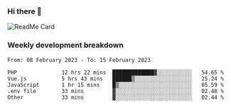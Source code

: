 ### Hi there 👋

<!--
**itzcy/itzcy** is a ✨ _special_ ✨ repository because its `README.md` (this file) appears on your GitHub profile.

Here are some ideas to get you started:

- 🔭 I’m currently working on ...
- 🌱 I’m currently learning ...
- 👯 I’m looking to collaborate on ...
- 🤔 I’m looking for help with ...
- 💬 Ask me about ...
- 📫 How to reach me: ...
- 😄 Pronouns: ...
- ⚡ Fun fact: ...
-->
![ReadMe Card](https://github-readme-stats.vercel.app/api?username=itzcy&show_icons=true&title_color=2d3198&icon_color=797cb8&text_color=24292e&bg_color=f6f8fa)

### Weekly development breakdown
<!--START_SECTION:waka-->

```text
From: 08 February 2023 - To: 15 February 2023

PHP              12 hrs 22 mins  █████████████▓░░░░░░░░░░░   54.65 %
Vue.js           5 hrs 43 mins   ██████▒░░░░░░░░░░░░░░░░░░   25.24 %
JavaScript       1 hr 15 mins    █▒░░░░░░░░░░░░░░░░░░░░░░░   05.59 %
.env file        33 mins         ▓░░░░░░░░░░░░░░░░░░░░░░░░   02.48 %
Other            33 mins         ▓░░░░░░░░░░░░░░░░░░░░░░░░   02.44 %
```

<!--END_SECTION:waka-->
